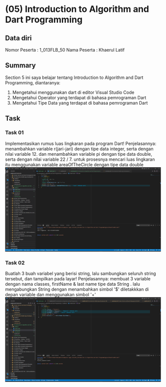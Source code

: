 # (05) Introduction to Algorithm and Dart Programming
## Data diri 
Nomor Peserta : 1_013FLB_50
Nama Peserta : Khaerul Latif

## Summary 
Section 5 ini saya belajar tentang Introduction to Algorithm and Dart Programming, diantaranya:
1. Mengetahui menggunakan dart di editor Visual Studio Code
2. Mengetahui Operator yang terdapat di bahasa pemrograman Dart
3. Mengetahui Tipe Data yang terdapat di bahasa pemrograman Dart

## Task
### Task 01
Implementasikan rumus luas lingkaran pada program Dart!
Penjelasannya:
menambahkan variable r(jari-jari) dengan tipe data integer, serta dengan nilai variable 12. dan menambahkan variable pi dengan tipe data double, serta dengan nilai variable 22 / 7. untuk prosesnya mencari luas lingkaran itu menggunakan variable areaOfTheCircle dengan tipe data double
![imgTask01](screenshoot/Task01.png)

### Task 02
Buatlah 3 buah variabel yang berisi string, lalu sambungkan seluruh string tersebut, dan tampilkan pada layar!
Penjelasannya:
membuat 3 variable dengan nama classes, firstName & last name  tipe data String . lalu mengabungkan String dengan menambahkan simbol '$' diletakkkan di depan variable dan menggunakan simbol '+'
![imgTask02](screenshoot/Task02.png)